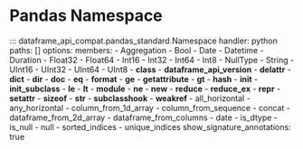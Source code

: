 # Pandas Namespace
::: dataframe_api_compat.pandas_standard.Namespace
    handler: python
    paths: []
    options:
      members:
      - Aggregation
      - Bool
      - Date
      - Datetime
      - Duration
      - Float32
      - Float64
      - Int16
      - Int32
      - Int64
      - Int8
      - NullType
      - String
      - UInt16
      - UInt32
      - UInt64
      - UInt8
      - __class__
      - __dataframe_api_version__
      - __delattr__
      - __dict__
      - __dir__
      - __doc__
      - __eq__
      - __format__
      - __ge__
      - __getattribute__
      - __gt__
      - __hash__
      - __init__
      - __init_subclass__
      - __le__
      - __lt__
      - __module__
      - __ne__
      - __new__
      - __reduce__
      - __reduce_ex__
      - __repr__
      - __setattr__
      - __sizeof__
      - __str__
      - __subclasshook__
      - __weakref__
      - all_horizontal
      - any_horizontal
      - column_from_1d_array
      - column_from_sequence
      - concat
      - dataframe_from_2d_array
      - dataframe_from_columns
      - date
      - is_dtype
      - is_null
      - null
      - sorted_indices
      - unique_indices
      show_signature_annotations: true
